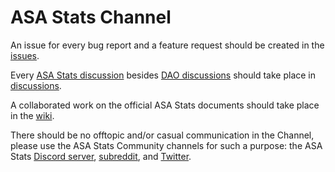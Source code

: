 # ASA Stats Channel

An issue for every bug report and a feature request should be created in the [issues](https://github.com/asastats/channel/issues).

Every [ASA Stats discussion](https://github.com/asastats/docs/blob/main/code-of-conduct.md#asa-stats-discussions) besides [DAO discussions](https://github.com/asastats/dao-discussion/discussions) should take place in [discussions](https://github.com/asastats/channel/discussions).

A collaborated work on the official ASA Stats documents should take place in the [wiki](https://github.com/asastats/channel/wiki).

There should be no offtopic and/or casual communication in the Channel, please use the ASA Stats Community channels for such a purpose: the ASA Stats [Discord server](https://discord.gg/Vjx7w7pAC7), [subreddit](https://www.reddit.com/r/asastats/), and [Twitter](https://twitter.com/asastatscom).
